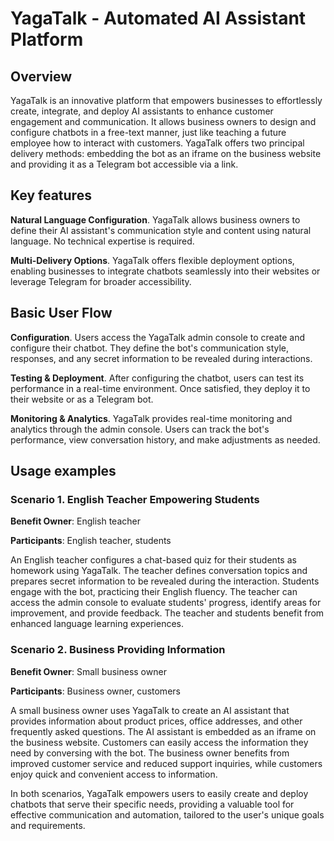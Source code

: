 # YagaTalk - Automated AI Assistant Platform

## Overview

YagaTalk is an innovative platform that empowers businesses to effortlessly create, integrate, and deploy AI assistants to enhance customer engagement and communication. It allows business owners to design and configure chatbots in a free-text manner, just like teaching a future employee how to interact with customers. YagaTalk offers two principal delivery methods: embedding the bot as an iframe on the business website and providing it as a Telegram bot accessible via a link.

## Key features

**Natural Language Configuration**. YagaTalk allows business owners to define their AI assistant's communication style and content using natural language. No technical expertise is required.

**Multi-Delivery Options**. YagaTalk offers flexible deployment options, enabling businesses to integrate chatbots seamlessly into their websites or leverage Telegram for broader accessibility.

## Basic User Flow

**Configuration**. Users access the YagaTalk admin console to create and configure their chatbot. They define the bot's communication style, responses, and any secret information to be revealed during interactions.

**Testing & Deployment**. After configuring the chatbot, users can test its performance in a real-time environment. Once satisfied, they deploy it to their website or as a Telegram bot.

**Monitoring & Analytics**. YagaTalk provides real-time monitoring and analytics through the admin console. Users can track the bot's performance, view conversation history, and make adjustments as needed.

## Usage examples

### Scenario 1. English Teacher Empowering Students

**Benefit Owner**: English teacher

**Participants**: English teacher, students

An English teacher configures a chat-based quiz for their students as homework using YagaTalk. The teacher defines conversation topics and prepares secret information to be revealed during the interaction. Students engage with the bot, practicing their English fluency. The teacher can access the admin console to evaluate students' progress, identify areas for improvement, and provide feedback. The teacher and students benefit from enhanced language learning experiences.

### Scenario 2. Business Providing Information

**Benefit Owner**: Small business owner

**Participants**: Business owner, customers

A small business owner uses YagaTalk to create an AI assistant that provides information about product prices, office addresses, and other frequently asked questions. The AI assistant is embedded as an iframe on the business website. Customers can easily access the information they need by conversing with the bot. The business owner benefits from improved customer service and reduced support inquiries, while customers enjoy quick and convenient access to information.


In both scenarios, YagaTalk empowers users to easily create and deploy chatbots that serve their specific needs, providing a valuable tool for effective communication and automation, tailored to the user's unique goals and requirements.
